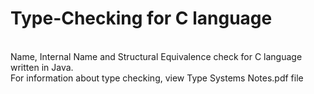 # Type-Checking for C language

<br>Name, Internal Name and Structural Equivalence check for C language written in Java.
<br> For information about type checking, view Type Systems Notes.pdf file
